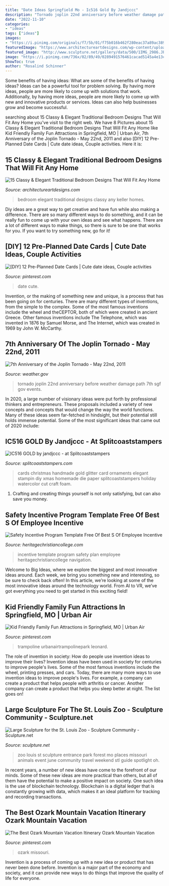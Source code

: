 ```yaml
---
title: "Date Ideas Springfield Mo - Ic516 Gold By Jandjccc"
description: "Tornado joplin 22nd anniversary before weather damage path 7th sgf gov events"
date: "2022-11-10"
categories:
- "ideas"
tags: ["ideas"]
images:
- "https://i.pinimg.com/originals/f7/5b/01/f75b016b462f280eac37a89ac389f0eb.png"
featuredImage: "https://www.architectureartdesigns.com/wp-content/uploads/2015/01/15-Classy-Elegant-Traditional-Bedroom-Designs-That-Will-Fit-Any-Home-5-630x420.jpg"
featured_image: "http://www.sculpture.net/gallery/data/500/1IMG_2986.JPG"
image: "https://i.pinimg.com/736x/02/89/49/0289491576461cacad5145a4e13c206b--best-date-ideas-good-ideas.jpg"
ShowToc: true
author: "Rosalind Schinner"
---
```



Some benefits of having ideas: What are some of the benefits of having ideas?
Ideas can be a powerful tool for problem solving. By having more ideas, people are more likely to come up with solutions that work. Additionally, by having more ideas, people are more likely to come up with new and innovative products or services. Ideas can also help businesses grow and become successful.

	

		
searching about 15 Classy &amp; Elegant Traditional Bedroom Designs That Will Fit Any Home you've visit to the right web. We have 8 Pictures about 15 Classy &amp; Elegant Traditional Bedroom Designs That Will Fit Any Home like Kid Friendly Family Fun Attractions in Springfield, MO | Urban Air, 7th Anniversary of the Joplin Tornado - May 22nd, 2011 and also [DIY] 12 Pre-Planned Date Cards | Cute date ideas, Couple activities. Here it is:
		
    
## 15 Classy &amp; Elegant Traditional Bedroom Designs That Will Fit Any Home

<img loading=lazy src="https://www.architectureartdesigns.com/wp-content/uploads/2015/01/15-Classy-Elegant-Traditional-Bedroom-Designs-That-Will-Fit-Any-Home-5-630x420.jpg" onerror="this.onerror=null;this.src='https://tse1.mm.bing.net/th?id=OIP.y3hLfpk7T7AbnZ4I9Pz0jwHaE8&amp;pid=15.1';" alt="15 Classy &amp; Elegant Traditional Bedroom Designs That Will Fit Any Home">

_Source: architectureartdesigns.com_

>bedroom elegant traditional designs classy any keller homes. 

	

Diy ideas are a great way to get creative and have fun while also making a difference. There are so many different ways to do something, and it can be really fun to come up with your own ideas and see what happens. There are a lot of different ways to make things, so there is sure to be one that works for you. If you want to try something new, go for it!

    
## [DIY] 12 Pre-Planned Date Cards | Cute Date Ideas, Couple Activities

<img loading=lazy src="https://i.pinimg.com/736x/02/89/49/0289491576461cacad5145a4e13c206b--best-date-ideas-good-ideas.jpg" onerror="this.onerror=null;this.src='https://tse2.mm.bing.net/th?id=OIP.B0XszrhVlswYxWMThy7ueAAAAA&amp;pid=15.1';" alt="[DIY] 12 Pre-Planned Date Cards | Cute date ideas, Couple activities">

_Source: pinterest.com_

>date cute. 

	

Invention, or the making of something new and unique, is a process that has been going on for centuries. There are many different types of inventions, from the simple to the complex. Some of the most famous inventions include the wheel and theCEPTOR, both of which were created in ancient Greece. Other famous inventions include The Telephone, which was invented in 1876 by Samuel Morse, and The Internet, which was created in 1969 by John W. McCarthy.

    
## 7th Anniversary Of The Joplin Tornado - May 22nd, 2011

<img loading=lazy src="http://www.weather.gov/images/sgf/events/2011may22/joplin_tornado_photo.jpg" onerror="this.onerror=null;this.src='https://tse2.mm.bing.net/th?id=OIP.A-eqohHCD_RFcRP3LywtogAAAA&amp;pid=15.1';" alt="7th Anniversary of the Joplin Tornado - May 22nd, 2011">

_Source: weather.gov_

>tornado joplin 22nd anniversary before weather damage path 7th sgf gov events. 

	

In 2020, a large number of visionary ideas were put forth by professional thinkers and entrepreneurs. These proposals included a variety of new concepts and concepts that would change the way the world functions. Many of these ideas seem far-fetched in hindsight, but their potential still holds immense potential. Some of the most significant ideas that came out of 2020 include: 

    
## IC516 GOLD By Jandjccc - At Splitcoaststampers

<img loading=lazy src="http://images.splitcoaststampers.com/data/gallery/500/2015/10/24/image_by_jandjccc.jpeg" onerror="this.onerror=null;this.src='https://tse2.mm.bing.net/th?id=OIP.B-eY76QzKkGCiFvLu355-gHaJu&amp;pid=15.1';" alt="IC516 GOLD by jandjccc - at Splitcoaststampers">

_Source: splitcoaststampers.com_

>cards christmas handmade gold glitter card ornaments elegant stampin diy xmas homemade die paper splitcoaststampers holiday watercolor cut craft foam. 

	

1. Crafting and creating things yourself is not only satisfying, but can also save you money.

    
## Safety Incentive Program Template Free Of Best S Of Employee Incentive

<img loading=lazy src="https://www.heritagechristiancollege.com/wp-content/uploads/2019/04/safety-incentive-program-template-free-of-incentive-pensation-plan-template-illwfo-of-safety-incentive-program-template-free.jpg" onerror="this.onerror=null;this.src='https://tse1.mm.bing.net/th?id=OIP.MMAPLGvs3P6NwcFvXRViYQHaFj&amp;pid=15.1';" alt="Safety Incentive Program Template Free Of Best S Of Employee Incentive">

_Source: heritagechristiancollege.com_

>incentive template program safety plan employee heritagechristiancollege navigation. 

	

Welcome to Big Ideas, where we explore the biggest and most innovative ideas around. Each week, we bring you something new and interesting, so be sure to check back often! In this article, we’re looking at some of the most innovative ideas around the technology world. From AI to VR, we’ve got everything you need to get started in this exciting field!

    
## Kid Friendly Family Fun Attractions In Springfield, MO | Urban Air

<img loading=lazy src="https://i.pinimg.com/originals/f7/5b/01/f75b016b462f280eac37a89ac389f0eb.png" onerror="this.onerror=null;this.src='https://tse4.mm.bing.net/th?id=OIP.BDi3v_jUJaIYIKm3Q34rHgHaJ3&amp;pid=15.1';" alt="Kid Friendly Family Fun Attractions in Springfield, MO | Urban Air">

_Source: pinterest.com_

>trampoline urbanairtrampolinepark leonard. 

	

The role of invention in society: How do people use invention ideas to improve their lives?
Invention ideas have been used in society for centuries to improve people's lives. Some of the most famous inventions include the wheel, printing presses, and cars. Today, there are many more ways to use invention ideas to improve people's lives. For example, a company can create a product that helps people with arthritis or cancer. Another company can create a product that helps you sleep better at night. The list goes on!

    
## Large Sculpture For The St. Louis Zoo - Sculpture Community - Sculpture.net

<img loading=lazy src="http://www.sculpture.net/gallery/data/500/1IMG_2986.JPG" onerror="this.onerror=null;this.src='https://tse4.mm.bing.net/th?id=OIP.76GwsFc5NazJ49AGJ2VkSAHaE8&amp;pid=15.1';" alt="Large Sculpture for the St. Louis Zoo - Sculpture Community - Sculpture.net">

_Source: sculpture.net_

>zoo louis st sculpture entrance park forest mo places missouri animals event june community travel weekend stl guide spotlight oh. 

	

In recent years, a number of new ideas have come to the forefront of our minds. Some of these new ideas are more practical than others, but all of them have the potential to make a positive impact on society. One such idea is the use of blockchain technology. Blockchain is a digital ledger that is constantly growing with data, which makes it an ideal platform for tracking and recording transactions.

    
## The Best Ozark Mountain Vacation Itinerary Ozark Mountain Vacation

<img loading=lazy src="https://i.pinimg.com/736x/7b/51/ef/7b51ef246b4f41aa76dee5211d028559.jpg" onerror="this.onerror=null;this.src='https://tse3.mm.bing.net/th?id=OIP.I9Ql6c2NDr-q0wqFQn69eAHaJ3&amp;pid=15.1';" alt="The Best Ozark Mountain Vacation Itinerary Ozark Mountain Vacation">

_Source: pinterest.com_

>ozark missouri. 

	

Invention is a process of coming up with a new idea or product that has never been done before. Invention is a major part of the economy and society, and it can provide new ways to do things that improve the quality of life for everyone.

